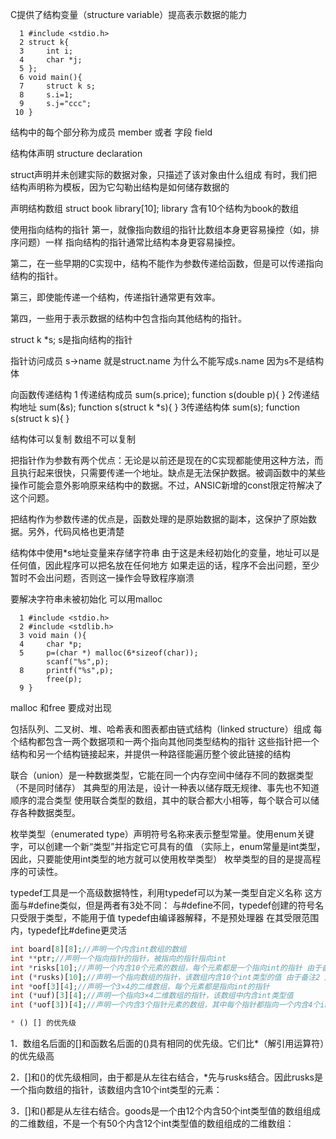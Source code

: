 C提供了结构变量（structure variable）提高表示数据的能力

```
  1 #include <stdio.h>
  2 struct k{
  3     int i;
  4     char *j;
  5 };
  6 void main(){
  7     struct k s;
  8     s.i=1;
  9     s.j="ccc";
 10 }

```
结构中的每个部分称为成员 member 或者 字段 field

结构体声明 structure declaration

struct声明并未创建实际的数据对象，只描述了该对象由什么组成
有时，我们把结构声明称为模板，因为它勾勒出结构是如何储存数据的

声明结构数组
struct book library[10];
library 含有10个结构为book的数组

使用指向结构的指针
第一，就像指向数组的指针比数组本身更容易操控（如，排序问题）一样
指向结构的指针通常比结构本身更容易操控。

第二，在一些早期的C实现中，结构不能作为参数传递给函数，但是可以传递指向结构的指针。

第三，即使能传递一个结构，传递指针通常更有效率。

第四，一些用于表示数据的结构中包含指向其他结构的指针。

struct k *s;
s是指向结构的指针

指针访问成员
s->name 就是struct.name
为什么不能写成s.name 因为s不是结构体

向函数传递结构
1 传递结构成员
sum(s.price);
function s(double p){
}
2传递结构地址
sum(&s);
function s(struct k *s){
}
3传递结构体
sum(s);
function s(struct k s){
}

结构体可以复制
数组不可以复制


把指针作为参数有两个优点：无论是以前还是现在的C实现都能使用这种方法，而且执行起来很快，只需要传递一个地址。缺点是无法保护数据。被调函数中的某些操作可能会意外影响原来结构中的数据。不过，ANSIC新增的const限定符解决了这个问题。

把结构作为参数传递的优点是，函数处理的是原始数据的副本，这保护了原始数据。另外，代码风格也更清楚

结构体中使用*s地址变量来存储字符串
由于这是未经初始化的变量，地址可以是任何值，因此程序可以把名放在任何地方
如果走运的话，程序不会出问题，至少暂时不会出问题，否则这一操作会导致程序崩溃

要解决字符串未被初始化 可以用malloc
```
  1 #include <stdio.h>
  2 #include <stdlib.h>
  3 void main (){
  4     char *p;
  5     p=(char *) malloc(6*sizeof(char));
        scanf("%s",p);
  8     printf("%s",p);
        free(p);
  9 }

```
malloc 和free 要成对出现

包括队列、二叉树、堆、哈希表和图表都由链式结构（linked structure）组成
每个结构都包含一两个数据项和一两个指向其他同类型结构的指针
这些指针把一个结构和另一个结构链接起来，并提供一种路径能遍历整个彼此链接的结构

联合（union）是一种数据类型，它能在同一个内存空间中储存不同的数据类型（不是同时储存）
其典型的用法是，设计一种表以储存既无规律、事先也不知道顺序的混合类型
使用联合类型的数组，其中的联合都大小相等，每个联合可以储存各种数据类型。

枚举类型（enumerated type）声明符号名称来表示整型常量。使用enum关键字，可以创建一个新“类型”并指定它可具有的值
（实际上，enum常量是int类型，因此，只要能使用int类型的地方就可以使用枚举类型）
枚举类型的目的是提高程序的可读性。

typedef工具是一个高级数据特性，利用typedef可以为某一类型自定义名称
这方面与#define类似，但是两者有3处不同：
与#define不同，typedef创建的符号名只受限于类型，不能用于值
typedef由编译器解释，不是预处理器
在其受限范围内，typedef比#define更灵活

```php
int board[8][8];//声明一个内含int数组的数组
int **ptr;//声明一个指向指针的指针，被指向的指针指向int
int *risks[10];//声明一个内含10个元素的数组，每个元素都是一个指向int的指针 由于备注1 所以是个数组
int (*rusks)[10];//声明一个指向数组的指针，该数组内含10个int类型的值 由于备注2 所以是个指针
int *oof[3][4];//声明一个3×4的二维数组，每个元素都是指向int的指针
int (*uuf)[3][4];//声明一个指向3×4二维数组的指针，该数组中内含int类型值
int (*uof[3])[4];//声明一个内含3个指针元素的数组，其中每个指针都指向一个内含4个int类型元素的数组

* () [] 的优先级
```
1．数组名后面的[]和函数名后面的()具有相同的优先级。它们比*（解引用运算符）的优先级高

2．[]和()的优先级相同，由于都是从左往右结合，*先与rusks结合。因此rusks是一个指向数组的指针，该数组内含10个int类型的元素：

3．[]和()都是从左往右结合。goods是一个由12个内含50个int类型值的数组组成的二维数组，不是一个有50个内含12个int类型值的数组组成的二维数组：




